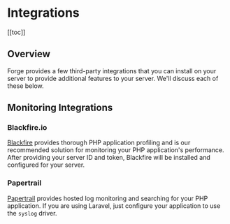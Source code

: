 # Integrations

[[toc]]

## Overview

Forge provides a few third-party integrations that you can install on your server to provide additional features to your server. We'll discuss each of these below.

## Monitoring Integrations

### Blackfire.io

[Blackfire](https://blackfire.io/) provides thorough PHP application profiling and is our recommended solution for monitoring your PHP application's performance. After providing your server ID and token, Blackfire will be installed and configured for your server.

### Papertrail

[Papertrail](https://papertrailapp.com/) provides hosted log monitoring and searching for your PHP application. If you are using Laravel, just configure your application to use the `syslog` driver.
